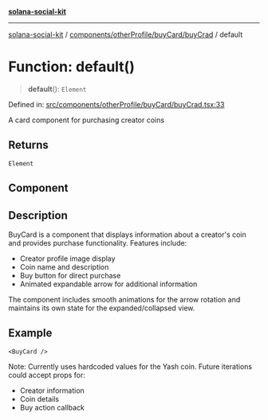[**solana-social-kit**](../../../../../README.md)

***

[solana-social-kit](../../../../../README.md) / [components/otherProfile/buyCard/buyCrad](../README.md) / default

# Function: default()

> **default**(): `Element`

Defined in: [src/components/otherProfile/buyCard/buyCrad.tsx:33](https://github.com/SendArcade/solana-social-starter/blob/03568260ca96ed63f77049843c721de1cb011893/src/components/otherProfile/buyCard/buyCrad.tsx#L33)

A card component for purchasing creator coins

## Returns

`Element`

## Component

## Description

BuyCard is a component that displays information about a creator's coin
and provides purchase functionality. Features include:
- Creator profile image display
- Coin name and description
- Buy button for direct purchase
- Animated expandable arrow for additional information

The component includes smooth animations for the arrow rotation and
maintains its own state for the expanded/collapsed view.

## Example

```tsx
<BuyCard />
```

Note: Currently uses hardcoded values for the Yash coin.
Future iterations could accept props for:
- Creator information
- Coin details
- Buy action callback
